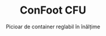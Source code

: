 ---
title: "ConFoot CFU"
subtitle: "Picioar de container reglabil în înălțime"
mainImage: "/images/products/confoot-leg-cfu-main.jpg"
gallery:
  - "/images/products/confoot-leg-cfu-1.jpg"
  - "/images/products/confoot-leg-cfu-2.jpg"
  - "/images/products/confoot-leg-cfu-3.jpg"
shortDescription: "ConFoot CFU este un picioar de container reglabil în înălțime, care vă permite să ajustați înălțimea containerului de la nivelul solului până la 1,5 metri, fără a necesita echipament suplimentar pentru manipulare."
technicalDescription: "ConFoot CFU este proiectat din oțel de înaltă calitate și dispune de mecanismul nostru brevetat de blocare pentru o fixare sigură la monturile de colț ale containerului. Permite utilizarea flexibilă a containerelor în diferite medii și pentru diverse scopuri."
videoID: "HDhFIRA-oZU"
specifications:
  - name: "Greutate"
    value: "46 kg când este asamblat (greutatea individuală a fiecărei piese este sub 25 kg)"
  - name: "Capacitate de încărcare"
    value: "20 tone"
  - name: "Interval de reglare"
    value: "0–1.500 mm"
  - name: "Material"
    value: "Oțel de înaltă calitate"
price: "6.300 EUR"
priceVAT: "7.623 EUR"
pricingNotes: "Discounturi pentru volume disponibile. Contactați-ne pentru oferte personalizate."
buyLink: "/contact"
howToUse: |
  1. Poziționați CFU sub colțul containerului
  2. Angajați mecanismul de blocare
  3. Reglați înălțimea după necesitate (de la nivelul solului până la peste un metru)
  4. Verificați fixarea sigură
  5. Repetați pentru toate colțurile necesare
benefits:
  - title: "Fără echipament suplimentar necesar"
    description: "Manipulare completă a containerelor folosind doar picioarele CFU, eliminând necesitatea utilajelor grele"
  - title: "Reglarea înălțimii"
    description: "Reglați cu ușurință înălțimea containerului de la nivelul solului până la peste un metru (0–1.500 mm)"
  - title: "Greutate ușor de manevrat"
    description: "Este compus din mai multe piese, fiecare având o greutate sub 25 kg, ceea ce îl face mai ușor de gestionat"
  - title: "Aplicații versatile"
    description: "Potrivit pentru diverse industrii, inclusiv companii de transport, forțele de apărare, facilități de producție, lanțuri de retail, porturi și ajutor umanitar"
  - title: "Utilizare flexibilă"
    description: "Permite utilizarea flexibilă a containerelor în diferite medii și pentru diverse scopuri"
  - title: "Flux de lucru optimizat"
    description: "Simplifică procesele de manipulare a containerelor, îmbunătățind eficiența operațională"
faq:
  - question: "Ce este ConFoot CFU?"
    answer: |
      ConFoot CFU este un picioar de container reglabil în înălțime, care vă permite să ajustați înălțimea containerului de la nivelul solului până la 1,5 metri, fără a necesita echipament suplimentar pentru manipulare.
  - question: "Cum funcționează ConFoot CFU?"
    answer: |
      ConFoot CFU se atașează direct la monturile de colț ale containerului, oferind o bază stabilă pentru încărcare, descărcare și depozitare temporară. Designul său reglabil asigură flexibilitate în poziționarea containerelor la înălțimea optimă pentru nevoile dumneavoastră specifice. Sistemul este compus din mai multe piese, fiecare având o greutate sub 25 kg, ceea ce îl face ușor de manevrat de către operatori, în timp ce greutatea totală a picioarelor, când este asamblat, este de 46 kg. Mecanismul simplu de atașare permite o implementare și demontare rapidă, reducând semnificativ timpul și resursele necesare pentru operațiunile de manipulare a containerelor.
articleContent: |
  ## Ce este ConFoot CFU?

  ConFoot CFU este o soluție de picioare de container reglabile în înălțime, concepută pentru a oferi o versatilitate și flexibilitate maxime în manipularea containerelor. Acest sistem inovator vă permite să reglați înălțimea containerului de la nivelul solului până la peste un metru (0–1.500 mm), fără a necesita echipament suplimentar pentru manipulare. Modelul CFU se remarcă prin capacitatea de a opera cu containere standard în diverse medii și pentru scopuri variate, fiind alegerea ideală pentru afaceri din multiple industrii.

  ## Cum funcționează

  ConFoot CFU se atașează direct la monturile de colț ale containerului, oferind o bază stabilă pentru încărcare, descărcare și depozitare temporară. Designul său reglabil asigură flexibilitate în poziționarea containerelor la înălțimea optimă pentru nevoile dumneavoastră specifice. Sistemul este compus din mai multe piese, fiecare având o greutate sub 25 kg, ceea ce îl face ușor de manevrat de către operatori, în timp ce greutatea totală a picioarelor, când este asamblat, este de 46 kg. Mecanismul simplu de atașare permite o implementare și demontare rapidă, reducând semnificativ timpul și resursele necesare pentru operațiunile de manipulare a containerelor.

  ## Aplicații ale ConFoot CFU

  ### Companii de transport
  ConFoot CFU excelează în operațiunile de transport unde este necesară ajustarea înălțimii și flexibilitatea. Companiile de transport pot utiliza picioarele CFU pentru a încărca, descărca și poziționa containerele cu ușurință, fără a necesita utilaje grele suplimentare, simplificând operațiunile și reducând costurile cu echipamentele.

  ### Forțele de apărare
  Pentru forțele de apărare, CFU oferă o soluție portabilă și versatilă pentru implementarea rapidă a facilităților bazate pe containere în diverse terenuri și medii. Capacitatea de reglare a înălțimii permite o poziționare optimă chiar și pe terenuri inegale.

  ### Facilități de producție
  Unitățile de producție beneficiază de capacitatea CFU de a crea layout-uri flexibile, cu înălțimi ajustabile ale containerelor. Prin posibilitatea de a poziționa containerele exact unde este necesar și la înălțimea potrivită, sistemul facilitează fluxuri de lucru eficiente și gestionarea inventarului.

  ### Lanțuri de retail
  Operațiunile de retail pot utiliza picioarele CFU pentru soluții de depozitare temporare sau sezoniere, având posibilitatea de a regla înălțimea containerelor pentru a se potrivi docurilor de încărcare sau altor cerințe de infrastructură.

  ### Porturi
  În mediul portuar, CFU oferă flexibilitate pentru manipularea containerelor și depozitare temporară, permițând o utilizare eficientă a spațiului și resurselor, fără a se baza exclusiv pe echipamente de ridicare grele.

  ### Ajutor umanitar
  Pentru operațiunile de ajutor umanitar, CFU oferă o soluție practică pentru implementarea rapidă a facilităților bazate pe containere în medii dificile, având posibilitatea de a regla înălțimile pentru a se adapta diferitelor terenuri și cerințe operaționale.

  ## Avantajele ConFoot CFU

  ### Fără echipament suplimentar necesar
  CFU elimină necesitatea utilizării macaralelor, stivuitoarelor sau a altor utilaje grele pentru manipularea containerelor, reducând costurile operaționale și dependența de echipamente specializate.

  ### Capacitatea de reglare a înălțimii
  Cu un interval de reglare de 0–1.500 mm, CFU oferă o flexibilitate de neegalat în poziționarea containerelor la înălțimea optimă pentru diverse aplicații și medii.

  ### Greutate ușor de manevrat
  În ciuda construcției robuste și a capacității de încărcare de 20 de tone, CFU este proiectat având în vedere ușurința de manevrare de către operatori. Componentele individuale au o greutate sub 25 kg, facilitând asamblarea și poziționarea.

  ### Aplicații versatile
  Designul CFU îl face potrivit pentru o gamă largă de industrii și aplicații, de la logistică și producție până la apărare și ajutor umanitar.

  ### Flexibilitate operațională
  Permițând utilizarea containerelor în diferite medii și pentru diverse scopuri, CFU extinde utilitatea containerelor standard, depășind rolurile tradiționale de transport și depozitare.

  ## Specificații tehnice

  - **Capacitate de încărcare**: 20 tone
  - **Greutate totală**: 46 kg când este asamblat
  - **Greutate componentă**: Piese individuale sub 25 kg
  - **Interval de reglare**: 0–1.500 mm
  - **Material**: Oțel de înaltă calitate cu finisaj durabil
  - **Compatibilitate**: Monturi de colț standard pentru containere

  ConFoot CFU reprezintă un progres semnificativ în tehnologia manipulării containerelor, oferind o soluție care combină reglabilitatea în înălțime, versatilitatea și simplitatea operațională într-un singur produs.
---